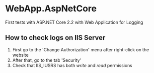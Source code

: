 # WebApp.AspNetCore
First tests with ASP.NET Core 2.2 with Web Application for Logging

## How to check logs on IIS Server
1. First go to the 'Change Authorization' menu after right-click on the website
2. After that, go to the tab 'Security'
3. Check that IIS_IUSRS has both _write_ and _read_ permissions
